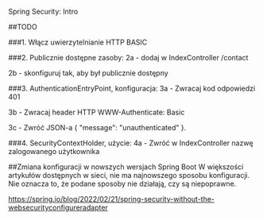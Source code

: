 Spring Security: Intro

##TODO

###1. Włącz uwierzytelnianie HTTP BASIC

###2. Publicznie dostępne zasoby:
2a  - dodaj w IndexController /contact

2b  - skonfiguruj tak, aby był publicznie dostępny

###3. AuthenticationEntryPoint, konfiguracja:
3a   - Zwracaj kod odpowiedzi 401

3b   - Zwracaj header HTTP WWW-Authenticate: Basic 

3c   - Zwróć JSON-a { "message": "unauthenticated" }.

###4. SecurityContextHolder, użycie:
4a   - Zwróć w IndexController nazwę zalogowanego użytkownika


##Zmiana konfiguracji w nowszych wersjach Spring Boot
W większości artykułów dostępnych w sieci, nie ma najnowszego sposobu konfiguracji.
Nie oznacza to, że podane sposoby nie działają, czy są niepoprawne.

https://spring.io/blog/2022/02/21/spring-security-without-the-websecurityconfigureradapter

